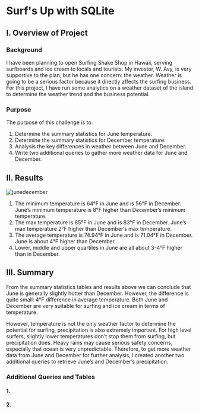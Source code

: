 # Surf's Up with SQLite
## I. Overview of Project

### Background

I have been planning to open Surfing Shake Shop in Hawaii, serving surfboards and ice cream to locals and tourists. My investor, W. Avy, is very supportive to the plan, but he has one concern: the weather. Weather is going to be a serious factor because it directly affects the surfing business. For this project, I have run some analytics on a weather dataset of the island to determine the weather trend and the business potential.

### Purpose
The purpose of this challenge is to:

1.	Determine the summary statistics for June temperature.
2.	Determine the summary statistics for December temperature.
3.	Analysis the key differences in weather between June and December.
4.	Write two additional queries to gather more weather data for June and December.

## II. Results

![junedecember](https://user-images.githubusercontent.com/84211948/130351433-160924e4-62f1-4a5c-9a38-0513d4c66a32.png)

1.	The minimum temperature is 64°F in June and is 56°F in December. June’s minimum temperature is 8°F higher than December’s minimum temperature.
2.	The max temperature is 85°F in June and is 83°F in December. June’s max temperature 2°F higher than December’s max temperature.
3.	The average temperature is 74.94°F in June and is 71.04°F in December. June is about 4°F higher than December.
4.	Lower, middle and upper quartiles in June are all about 3-4°F higher than in December.

## III. Summary

From the summary statistics tables and results above we can conclude that June is generally slightly hotter than December. However, the difference is quite small: 4°F difference in average temperature. Both June and December are very suitable for surfing and ice cream in terms of temperature. 

However, temperature is not the only weather factor to determine the potential for surfing, precipitation is also extremely important. For high level surfers, slightly lower temperatures don’t stop them from surfing, but precipitation does. Heavy rains may cause serious safety concerns, especially that ocean is very unpredictable. Therefore, to get more weather data from June and December for further analysis, I created another two additional queries to retrieve June’s and December’s precipitation.

### Additional Queries and Tables

#### 1. 


#### 2.	








